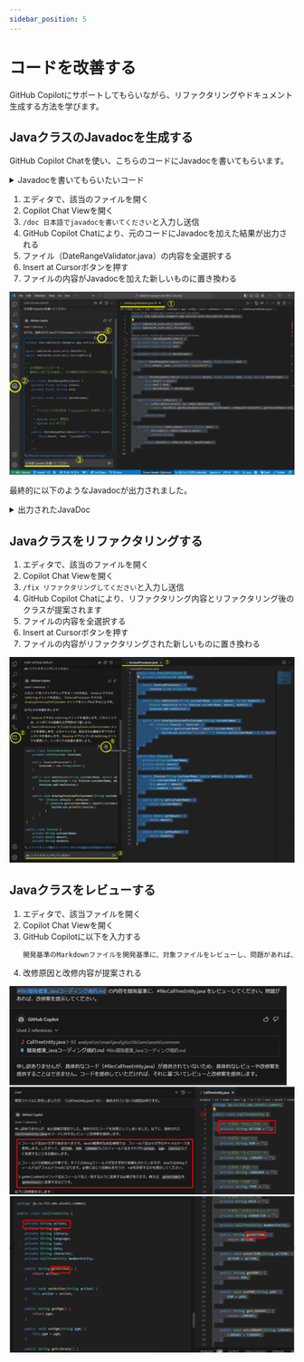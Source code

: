 ```yaml
---
sidebar_position: 5
---
```


# コードを改善する

GitHub Copilotにサポートしてもらいながら、リファクタリングやドキュメント生成する方法を学びます。

## JavaクラスのJavadocを生成する

GitHub Copilot Chatを使い、こちらのコードにJavadocを書いてもらいます。

<details>
  <summary>Javadocを書いてもらいたいコード</summary>

    ```java
    package com.nablarch.example.app.entity.core.validation.validator;
    
    import nablarch.core.util.DateUtil;
    import nablarch.core.util.StringUtil;
    
    public class DateRangeValidator {
        private final String start;
        private final String end;
    
        private final String dateFormat;
    
        public DateRangeValidator(final String start, final String end) {
            this(start, end, "yyyyMMdd");
        }
    
        public DateRangeValidator(final String start, final String end, final String dateFormat) {
            this.start = start;
            this.end = end;
            this.dateFormat = dateFormat;
        }
    
        public boolean isValid() {
            if (isValidDate(start) && isValidDate(end)) {
                return DateUtil.getParsedDate(start, dateFormat).compareTo(DateUtil.getParsedDate(end, dateFormat)) <= 0;
            }
            return true;
        }
    
        private boolean isValidDate(final String date) {
            if (StringUtil.isNullOrEmpty(date)) {
                return false;
            }
            return DateUtil.isValid(date, dateFormat);
        }
    }
    ```

</details>

1. エディタで、該当のファイルを開く
2. Copilot Chat Viewを開く
3. `/doc 日本語でjavadocを書いてください`と入力し送信
4. GitHub Copilot Chatにより、元のコードにJavadocを加えた結果が出力される
5. ファイル（DateRangeValidator.java）の内容を全選択する
6. Insert at Cursorボタンを押す
7. ファイルの内容がJavadocを加えた新しいものに置き換わる

![Untitled](images/Untitled.png)

最終的に以下のようなJavadocが出力されました。
<details>
<summary>出力されたJavaDoc</summary>

```java
package com.nablarch.example.app.entity.core.validation.validator;

import nablarch.core.util.DateUtil;
import nablarch.core.util.StringUtil;

/**
    * 日付範囲のバリデーター。
    * 開始日と終了日を指定し、その範囲が有効かどうかを検証します。
    */
public class DateRangeValidator {
    private final String start;
    private final String end;

    private final String dateFormat;

    /**
        * デフォルトの日付形式（"yyyyMMdd"）を使用して、バリデーターを作成します。
        *
        * @param start 開始日
        * @param end 終了日
        */
    public DateRangeValidator(final String start, final String end) {
        this(start, end, "yyyyMMdd");
    }

    /**
        * 指定された日付形式を使用して、バリデーターを作成します。
        *
        * @param start 開始日
        * @param end 終了日
        * @param dateFormat 日付形式
        */
    public DateRangeValidator(final String start, final String end, final String dateFormat) {
        this.start = start;
        this.end = end;
        this.dateFormat = dateFormat;
    }

    /**
        * 開始日と終了日が有効な範囲であるかどうかを検証します。
        *
        * @return 開始日と終了日が有効な範囲であればtrue、そうでなければfalse
        */
    public boolean isValid() {
        if (isValidDate(start) && isValidDate(end)) {
            return DateUtil.getParsedDate(start, dateFormat).compareTo(DateUtil.getParsedDate(end, dateFormat)) <= 0;
        }
        return true;
    }

    /**
        * 指定された日付が有効かどうかを検証します。
        *
        * @param date 検証する日付
        * @return 日付が有効であればtrue、そうでなければfalse
        */
    private boolean isValidDate(final String date) {
        if (StringUtil.isNullOrEmpty(date)) {
            return false;
        }
        return DateUtil.isValid(date, dateFormat);
    }
}
```

</details>

## Javaクラスをリファクタリングする

1. エディタで、該当のファイルを開く
2. Copilot Chat Viewを開く
3. `/fix リファクタリングしてください`と入力し送信
4. GitHub Copilot Chatにより、リファクタリング内容とリファクタリング後のクラスが提案されます
5. ファイルの内容を全選択する
6. Insert at Cursorボタンを押す
7. ファイルの内容がリファクタリングされた新しいものに置き換わる

![スクリーンショット 2023-12-04 16.51.44.png](images/スクリーンショット_2023-12-04_16.51.44.png)

## Javaクラスをレビューする

1. エディタで、該当ファイルを開く
2. Copilot Chat Viewを開く
3. GitHub Copilotに以下を入力する
    ```txt
    開発基準のMarkdownファイルを開発基準に、対象ファイルをレビューし、問題があれば、改修案を提示してください
    ```
4. 改修原因と改修内容が提案される

![suggestion_1.png](images/suggestion_1.png)
![suggestion_2.png](images/suggestion_2.png)
![suggestion_3.png](images/suggestion_3.png)
